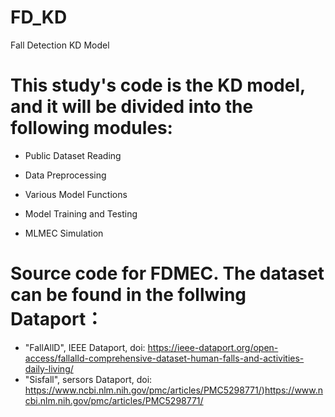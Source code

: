 # FD_KD
Fall Detection KD Model
#  This study's code is the KD model, and it will be divided into the following modules:

  * Public Dataset Reading

  * Data Preprocessing

  * Various Model Functions

  * Model Training and Testing

  * MLMEC Simulation


#  Source code for FDMEC. The dataset can be found in the follwing Dataport：
 * "FallAllD", IEEE Dataport, doi: https://ieee-dataport.org/open-access/fallalld-comprehensive-dataset-human-falls-and-activities-daily-living/
 * "Sisfall", sersors Dataport, doi: https://www.ncbi.nlm.nih.gov/pmc/articles/PMC5298771/)https://www.ncbi.nlm.nih.gov/pmc/articles/PMC5298771/
